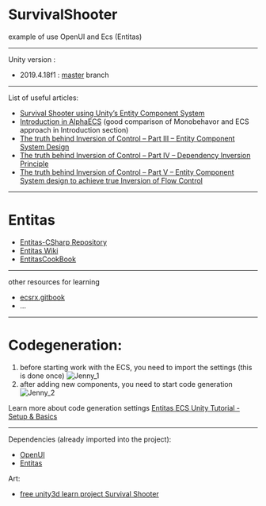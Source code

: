# SurvivalShooter
example of use OpenUI and Ecs (Entitas)
****
Unity version :
- 2019.4.18f1 : [master](https://github.com/vetcat/SurvivalShooterEntitas/tree/master) branch
****
List of useful articles:
- [Survival Shooter using Unity’s Entity Component System](https://medium.com/@gamevanilla/survival-shooter-using-unitys-entity-component-system-revisited-874cd69085ae)
- [Introduction in AlphaECS](https://github.com/tbriley/AlphaECS) (good comparison of Monobehavor and ECS approach in Introduction section)
- [The truth behind Inversion of Control – Part III – Entity Component System Design](https://www.sebaslab.com/the-truth-behind-inversion-of-control-part-iii-entity-component-systems/)
- [The truth behind Inversion of Control – Part IV – Dependency Inversion Principle](https://www.sebaslab.com/the-truth-behind-inversion-of-control-part-iv-dependency-inversion-principle/)
- [The truth behind Inversion of Control – Part V – Entity Component System design to achieve true Inversion of Flow Control](https://www.sebaslab.com/ecs-design-to-achieve-true-inversion-of-flow-control/)
****
# Entitas
- [Entitas-CSharp Repository](https://github.com/sschmid/Entitas-CSharp)
- [Entitas Wiki](https://github.com/sschmid/Entitas-CSharp/wiki)
- [EntitasCookBook](https://github.com/mzaks/EntitasCookBook)
****
other resources for learning
- [ecsrx.gitbook](https://ecsrx.gitbook.io/project/)
- ...
****
# Codegeneration:
1. before starting work with the ECS, you need to import the settings (this is done once)
![Jenny_1](https://github.com/vetcat/SurvivalShooterEntitas/blob/master/OtherSource/Images/j1.png "Jenny_1")
2. after adding new components, you need to start code generation
![Jenny_2](https://github.com/vetcat/SurvivalShooterEntitas/blob/master/OtherSource/Images/j2.png "Jenny_2")

Learn more about code generation settings 
[Entitas ECS Unity Tutorial - Setup & Basics](https://www.youtube.com/watch?v=L-18XRTarOM)

****
Dependencies (already imported into the project):
- [OpenUI](https://github.com/vetcat/OpenUI)
- [Entitas](https://assetstore.unity.com/packages/tools/game-toolkits/entitas-87638)

Art:
- [free unity3d learn project Survival Shooter](https://learn.unity.com/project/survival-shooter-tutorial)
